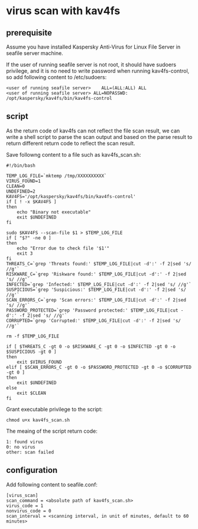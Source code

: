 # virus scan with kav4fs

## prerequisite

Assume you have installed Kaspersky Anti-Virus for Linux File Server in seafile server machine.

If the user of running seafile server is not root, it should have sudoers privilege, and it is no need to write password when running kav4fs-control, so add following content to /etc/sudoers:

```
<user of running seafile server>	ALL=(ALL:ALL) ALL
<user of running seafile server> ALL=NOPASSWD: /opt/kaspersky/kav4fs/bin/kav4fs-control
```

## script

As the return code of kav4fs can not reflect the file scan result, we can write a shell script to parse
the scan output and based on the parse result to return different return code to reflect the scan result.

Save followng content to a file such as kav4fs_scan.sh:

```
#!/bin/bash

TEMP_LOG_FILE=`mktemp /tmp/XXXXXXXXXX`
VIRUS_FOUND=1
CLEAN=0
UNDEFINED=2
KAV4FS='/opt/kaspersky/kav4fs/bin/kav4fs-control'
if [ ! -x $KAV4FS ]
then
    echo "Binary not executable"
    exit $UNDEFINED
fi

sudo $KAV4FS --scan-file $1 > $TEMP_LOG_FILE
if [ "$?" -ne 0 ]
then
    echo "Error due to check file '$1'"
    exit 3
fi
THREATS_C=`grep 'Threats found:' $TEMP_LOG_FILE|cut -d':' -f 2|sed 's/ //g'`
RISKWARE_C=`grep 'Riskware found:' $TEMP_LOG_FILE|cut -d':' -f 2|sed 's/ //g'`
INFECTED=`grep 'Infected:' $TEMP_LOG_FILE|cut -d':' -f 2|sed 's/ //g'`
SUSPICIOUS=`grep 'Suspicious:' $TEMP_LOG_FILE|cut -d':' -f 2|sed 's/ //g'`
SCAN_ERRORS_C=`grep 'Scan errors:' $TEMP_LOG_FILE|cut -d':' -f 2|sed 's/ //g'`
PASSWORD_PROTECTED=`grep 'Password protected:' $TEMP_LOG_FILE|cut -d':' -f 2|sed 's/ //g'`
CORRUPTED=`grep 'Corrupted:' $TEMP_LOG_FILE|cut -d':' -f 2|sed 's/ //g'`

rm -f $TEMP_LOG_FILE

if [ $THREATS_C -gt 0 -o $RISKWARE_C -gt 0 -o $INFECTED -gt 0 -o $SUSPICIOUS -gt 0 ]
then
    exit $VIRUS_FOUND
elif [ $SCAN_ERRORS_C -gt 0 -o $PASSWORD_PROTECTED -gt 0 -o $CORRUPTED -gt 0 ]
then
    exit $UNDEFINED
else
    exit $CLEAN
fi
```

Grant executable privilege to the script:

```
chmod u+x kav4fs_scan.sh
```

The meaing of the script return code:

```
1: found virus
0: no virus
other: scan failed
```

## configuration

Add following content to seafile.conf:

```
[virus_scan]
scan_command = <absolute path of kav4fs_scan.sh>
virus_code = 1
nonvirus_code = 0
scan_interval = <scanning interval, in unit of minutes, default to 60 minutes>
```
